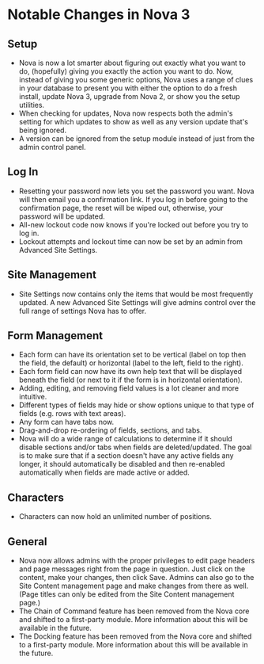 # Notable Changes in Nova 3

## Setup

* Nova is now a lot smarter about figuring out exactly what you want to do, (hopefully) giving you exactly the action you want to do. Now, instead of giving you some generic options, Nova uses a range of clues in your database to present you with either the option to do a fresh install, update Nova 3, upgrade from Nova 2, or show you the setup utilities.
* When checking for updates, Nova now respects both the admin's setting for which updates to show as well as any version update that's being ignored.
* A version can be ignored from the setup module instead of just from the admin control panel.

## Log In

* Resetting your password now lets you set the password you want. Nova will then email you a confirmation link. If you log in before going to the confirmation page, the reset will be wiped out, otherwise, your password will be updated.
* All-new lockout code now knows if you're locked out before you try to log in.
* Lockout attempts and lockout time can now be set by an admin from Advanced Site Settings.

## Site Management

* Site Settings now contains only the items that would be most frequently updated. A new Advanced Site Settings will give admins control over the full range of settings Nova has to offer.

## Form Management

* Each form can have its orientation set to be vertical (label on top then the field, the default) or horizontal (label to the left, field to the right).
* Each form field can now have its own help text that will be displayed beneath the field (or next to it if the form is in horizontal orientation).
* Adding, editing, and removing field values is a lot cleaner and more intuitive.
* Different types of fields may hide or show options unique to that type of fields (e.g. rows with text areas).
* Any form can have tabs now.
* Drag-and-drop re-ordering of fields, sections, and tabs.
* Nova will do a wide range of calculations to determine if it should disable sections and/or tabs when fields are deleted/updated. The goal is to make sure that if a section doesn't have any active fields any longer, it should automatically be disabled and then re-enabled automatically when fields are made active or added.

## Characters

* Characters can now hold an unlimited number of positions.

## General

* Nova now allows admins with the proper privileges to edit page headers and page messages right from the page in question. Just click on the content, make your changes, then click Save. Admins can also go to the Site Content management page and make changes from there as well. (Page titles can only be edited from the Site Content management page.)
* The Chain of Command feature has been removed from the Nova core and shifted to a first-party module. More information about this will be available in the future.
* The Docking feature has been removed from the Nova core and shifted to a first-party module. More information about this will be available in the future.